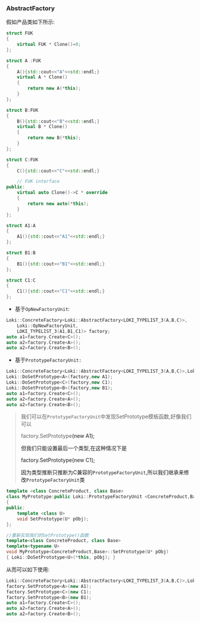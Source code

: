 ### AbstractFactory 

假如产品类如下所示:

```cpp
struct FUK
{
    virtual FUK * Clone()=0;
};

struct A :FUK
{
    A(){std::cout<<"A"<<std::endl;}
    virtual A * Clone()
    {
        return new A(*this);
    }
};

struct B:FUK
{
    B(){std::cout<<"B"<<std::endl;}
    virtual B * Clone()
    {
        return new B(*this);
    }
};

struct C:FUK
{
    C(){std::cout<<"C"<<std::endl;}

    // FUK interface
public:
    virtual auto Clone()->C * override
    {
        return new auto(*this);
    }
};

struct A1:A
{
    A1(){std::cout<<"A1"<<std::endl;}
};

struct B1:B
{
    B1(){std::cout<<"B1"<<std::endl;}
};

struct C1:C
{
    C1(){std::cout<<"C1"<<std::endl;}
};
```



- 基于`OpNewFactoryUnit`:

```cpp
Loki::ConcreteFactory<Loki::AbstractFactory<LOKI_TYPELIST_3(A,B,C)>,
	Loki::OpNewFactoryUnit,
	LOKI_TYPELIST_3(A1,B1,C1)> factory;
auto a1=factory.Create<C>();
auto a2=factory.Create<A>();
auto a2=factory.Create<B>();
```

- 基于`PrototypeFactoryUnit:`

```cpp
Loki::ConcreteFactory<Loki::AbstractFactory<LOKI_TYPELIST_3(A,B,C)>,Loki::PrototypeFactoryUnit> factory;
Loki::DoSetPrototype<A>(factory,new A1);
Loki::DoSetPrototype<C>(factory,new C1);
Loki::DoSetPrototype<B>(factory,new B1);
auto a1=factory.Create<C>();
auto a2=factory.Create<A>();
auto a2=factory.Create<B>();
```

> 我们可以在`PrototypeFactoryUnit`中发现SetPrototype模板函数,好像我们可以
>
> factory.SetPrototype<A>(new A1);
>
> 但我们只能设置最后一个类型,在这种情况下是
>
> factory.SetPrototype<C>(new C1);
>
> 因为类型推断只推断为C兼容的`PrototypeFactoryUnit`,所以我们继承来修改`PrototypeFactoryUnit`类

```cpp
template <class ConcreteProduct, class Base>
class MyPrototype:public Loki::PrototypeFactoryUnit <ConcreteProduct,Base>
{
public:
    template <class U>
    void SetPrototype(U* pObj);
};

//重新实现我们的SetPrototype()函数
template<class ConcreteProduct, class Base>
template<typename U>
void MyPrototype<ConcreteProduct,Base>::SetPrototype(U* pObj)
{ Loki::DoSetPrototype<U>(*this, pObj); }
```

从而可以如下使用:

```cpp
Loki::ConcreteFactory<Loki::AbstractFactory<LOKI_TYPELIST_3(A,B,C)>,Loki::PrototypeFactoryUnit> factory;
factory.SetPrototype<A>(new A1);
factory.SetPrototype<C>(new C1);
factory.SetPrototype<B>(new B1);
auto a1=factory.Create<C>();
auto a2=factory.Create<A>();
auto a2=factory.Create<B>();
```

